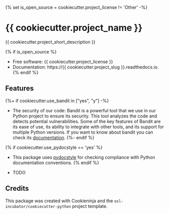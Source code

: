 {% set is_open_source = cookiecutter.project_license != 'Other' -%}
# {{ cookiecutter.project_name }}

{{ cookiecutter.project_short_description }}

{% if is_open_source %}
* Free software: {{ cookiecutter.project_license }}
* Documentation: https://{{ cookiecutter.project_slug }}.readthedocs.io.
{% endif %}

## Features

{%+ if cookiecutter.use_bandit in ["yes", "y"] -%}
* The security of our code: Bandit is a powerful tool that we use in our Python
  project to ensure its security. This tool analyzes the code and detects
  potential vulnerabilities. Some of the key features of Bandit are its ease of
  use, its ability to integrate with other tools, and its support for multiple
  Python versions. If you want to know about bandit you can check its
  [documentation](https://bandit.readthedocs.io/en/latest/).
{%- endif %}

{% if cookiecutter.use_pydocstyle == 'yes' %}
- This package uses [pydocstyle](http://www.pydocstyle.org/en/stable/)
  for checking compliance with Python documentation conventions.
{% endif %}

* TODO

## Credits

This package was created with Cookieninja and the `osl-incubator/cookiecutter-python` project template.
